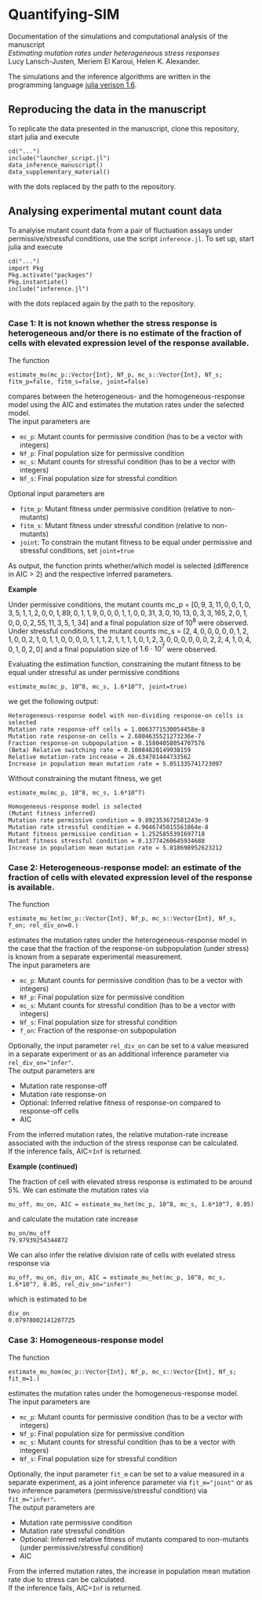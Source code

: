 # Quantifying-SIM
Documentation of the simulations and computational analysis of the manuscript \
*Estimating mutation rates under heterogeneous stress responses* \
Lucy Lansch-Justen, Meriem El Karoui, Helen K. Alexander.

The simulations and the inference algorithms are written in the programming language [julia verison 1.6](https://julialang.org/downloads/#long_term_support_release). 

## Reproducing the data in the manuscript
To replicate the data presented in the manuscript, clone this repository, start julia and execute
```
cd("...")
include("launcher_script.jl")
data_inference_manuscript()
data_supplementary_material()
```
with the dots replaced by the path to the repository.

## Analysing experimental mutant count data

To analyise mutant count data from a pair of fluctuation assays under permissive/stressful conditions, use the script `inference.jl`. To set up, start julia and execute 
```
cd("...")
import Pkg
Pkg.activate("packages")
Pkg.instantiate()
include("inference.jl")
```
with the dots replaced again by the path to the repository.

### Case 1: It is not known whether the stress response is heterogeneous and/or there is no estimate of the fraction of cells with elevated expression level of the response available.

The function 
```
estimate_mu(mc_p::Vector{Int}, Nf_p, mc_s::Vector{Int}, Nf_s; fitm_p=false, fitm_s=false, joint=false)
``` 
compares between the heterogeneous- and the homogeneous-response model using the AIC and estimates the mutation rates under the selected model. \
The input parameters are
* `mc_p`: Mutant counts for permissive condition (has to be a vector with integers)
* `Nf_p`: Final population size for permissive condition
* `mc_s`: Mutant counts for stressful condition (has to be a vector with integers)
* `Nf_s`: Final population size for stressful condition

Optional input parameters are
* `fitm_p`: Mutant fitness under permissive condition (relative to non-mutants)
* `fitm_s`: Mutant fitness under stressful condition (relative to non-mutants)
* `joint`: To constrain the mutant fitness to be equal under permissive and stressful conditions, set `joint=true`

As output, the function prints whether/which model is selected (difference in AIC > 2) and the respective inferred parameters.

**Example** 

Under permissive conditions, the mutant counts mc_p = $[0, 9, 3, 11, 0, 0, 1, 0, 3, 5, 1, 1, 2, 0, 0, 1, 89, 0, 1, 1, 9, 0, 0, 0, 1, 1, 0, 0, 31, 3, 0, 10, 13, 0, 3, 3, 165, 2, 0, 1, 0, 0, 0, 2, 55, 11, 3, 5, 1, 34]$ and a final population size of $10^8$ were observed. \
Under stressful conditions, the mutant counts mc_s = $[2, 4, 0, 0, 0, 0, 0, 1, 2, 1, 0, 0, 2, 1, 0, 1, 1, 0, 0, 0, 0, 1, 1, 1, 2, 1, 1, 1, 1, 0, 1, 2, 3, 0, 0, 0, 0, 0, 0, 2, 2, 4, 1, 0, 4, 0, 1, 0, 2, 0]$ and a final population size of $1.6\cdot 10^7$ were observed. 

Evaluating the estimation function, constraining the mutant fitness to be equal under stressful as under permissive conditions 
```
estimate_mu(mc_p, 10^8, mc_s, 1.6*10^7, joint=true)
```
we get the following output:
```
Heterogeneous-response model with non-dividing response-on cells is selected
Mutation rate response-off cells = 1.0063771530054458e-8
Mutation rate response-on cells = 2.6804635521273236e-7
Fraction response-on subpopulation = 0.15804058054707576
(Beta) Relative switching rate = 0.10084820149938159
Relative mutation-rate increase = 26.634781444733562
Increase in population mean mutation rate = 5.051335741723097
```
Without constraining the mutant fitness, we get
```
estimate_mu(mc_p, 10^8, mc_s, 1.6*10^7)
```
```
Homogeneous-response model is selected
(Mutant fitness inferred)
Mutation rate permissive condition = 9.892353672581243e-9
Mutation rate stressful condition = 4.9646745015561864e-8
Mutant fitness permissive condition = 1.2525855391697718
Mutant fitness stressful condition = 0.13774260645934688
Increase in population mean mutation rate = 5.018698952623212
```

### Case 2: Heterogeneous-response model: an estimate of the fraction of cells with elevated expression level of the response is available.

The function 
```
estimate_mu_het(mc_p::Vector{Int}, Nf_p, mc_s::Vector{Int}, Nf_s, f_on; rel_div_on=0.)
```
estimates the mutation rates under the heterogeneous-response model in the case that the fraction of the response-on subpopulation (under stress) is known from a separate experimental measurement. \
The input parameters are
* `mc_p`: Mutant counts for permissive condition (has to be a vector with integers)
* `Nf_p`: Final population size for permissive condition
* `mc_s`: Mutant counts for stressful condition (has to be a vector with integers)
* `Nf_s`: Final population size for stressful condition
* `f_on`: Fraction of the response-on subpopulation 

Optionally, the input parameter `rel_div_on` can be set to a value measured in a separate experiment or as an additional inference parameter via `rel_div_on="infer"`. \
The output parameters are 
* Mutation rate response-off
* Mutation rate response-on
* Optional: Inferred relative fitness of response-on compared to response-off cells
* AIC

From the inferred mutation rates, the relative mutation-rate increase associated with the induction of the stress response can be calculated.\
If the inference fails, AIC=`Inf` is returned.

**Example (continued)** 

The fraction of cell with elevated stress response is estimated to be around $5\%$. We can estimate the mutation rates via

```
mu_off, mu_on, AIC = estimate_mu_het(mc_p, 10^8, mc_s, 1.6*10^7, 0.05)
```
and calculate the mutation rate increase
```
mu_on/mu_off
79.97939254344872
```
We can also infer the relative division rate of cells with evelated stress response via 
```
mu_off, mu_on, div_on, AIC = estimate_mu_het(mc_p, 10^8, mc_s, 1.6*10^7, 0.05, rel_div_on="infer")
```
which is estimated to be
```
div_on
0.07978002141207725
```

### Case 3: Homogeneous-response model

The function 
```
estimate_mu_hom(mc_p::Vector{Int}, Nf_p, mc_s::Vector{Int}, Nf_s; fit_m=1.)
```
estimates the mutation rates under the homogeneous-response model. \
The input parameters are
* `mc_p`: Mutant counts for permissive condition (has to be a vector with integers)
* `Nf_p`: Final population size for permissive condition
* `mc_s`: Mutant counts for stressful condition (has to be a vector with integers)
* `Nf_s`: Final population size for stressful condition

Optionally, the input parameter `fit_m` can be set to a value measured in a separate experiment, as a joint inference parameter via `fit_m="joint"` or as two inference parameters (permissive/stressful condition) via `fit_m="infer"`. \
The output parameters are 
* Mutation rate permissive condition 
* Mutation rate stressful condition
* Optional: Inferred relative fitness of mutants compared to non-mutants (under permissive/stressful condition)
* AIC

From the inferred mutation rates, the increase in population mean mutation rate due to stress can be calculated.\
If the inference fails, AIC=`Inf` is returned.